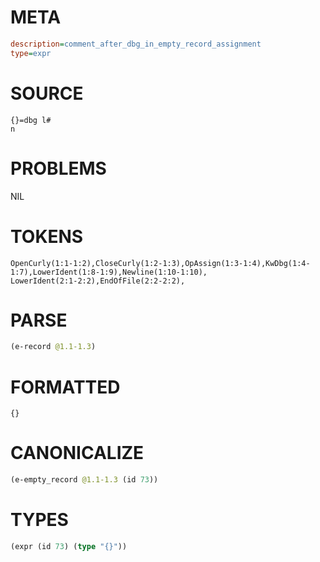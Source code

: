 # META
~~~ini
description=comment_after_dbg_in_empty_record_assignment
type=expr
~~~
# SOURCE
~~~roc
{}=dbg l#
n
~~~
# PROBLEMS
NIL
# TOKENS
~~~zig
OpenCurly(1:1-1:2),CloseCurly(1:2-1:3),OpAssign(1:3-1:4),KwDbg(1:4-1:7),LowerIdent(1:8-1:9),Newline(1:10-1:10),
LowerIdent(2:1-2:2),EndOfFile(2:2-2:2),
~~~
# PARSE
~~~clojure
(e-record @1.1-1.3)
~~~
# FORMATTED
~~~roc
{}
~~~
# CANONICALIZE
~~~clojure
(e-empty_record @1.1-1.3 (id 73))
~~~
# TYPES
~~~clojure
(expr (id 73) (type "{}"))
~~~
